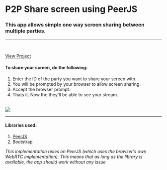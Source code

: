 # P2P Share screen using PeerJS
### This app allows simple one way screen sharing between multiple parties. 
<hr>
<br>

[View Project](https://dcf-01.github.io/p2p-WebRTC/)

#### To share your screen, do the following:

1. Enter the ID of the party you want to share your screen with.
2. You will be prompted by your browser to allow screen sharing.
3. Accept the browser prompt.
4. Thats it. Now the they'll be able to see your stream.
<br/><br/>
<img src="https://imgur.com/aB3XJxk.png">
<br/>
<hr>

#### Libraries used:
1. [PeerJS](https://github.com/peers/peerjs)
2. Bootstrap

*This implementation relies on PeerJS (which uses the browser's own WebRTC implementation). This means that as long as the library is available, the app should work without any issue*




